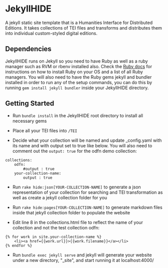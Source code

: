 # JekyllHIDE
A jekyll static site template that is a Humanities Interface for Distributed Editions. It takes collections of TEI files  and transforms and distributes them into individual custom-styled digital editions.

## Dependencies
JekyllHIDE runs on Jekyll so you need to have Ruby as well as a ruby manager such as RVM or rbenv installed also. Check the [Ruby docs](https://www.ruby-lang.org/en/documentation/installation/) for instructions on how to install Ruby on your OS and a list of all Ruby managers. You will also need to have the Ruby gems jekyll and bundler installed in order to run any of the setup commands, you can do this by running `gem install jekyll bundler` inside your JekyllHIDE directory. 

## Getting Started
- Run `bundle install` in the JekyllHIDE root directory to install all necessary gems

- Place all your TEI files into `/TEI`

- Decide what your collection will be named and update _config.yaml with its name and with output set to true like below. You will also need to comment out the `output: true` for the odfn demo collection:
``` 
collections:
    odfn:
        #output : true
    your-collection-name:
        output : true
```

- Run `rake hide:json[YOUR-COLLECTION-NAME]` to generate a json representation of your collection for searching and TEI transformation as well as create a jekyll collection folder for you

- Run `rake hide:pages[YOUR-COLLECTION-NAME]` to generate markdown files inside that jekyll collection folder to populate the website

- Edit line 8 in the collections.html file to reflect the name of your collection and not the test collection odfn:
```
{% for work in site.your-collection-name %}
    <li><a href={{work.url}}>{{work.filename}}</a></li>
{% endfor %}
```

- Run `bundle exec jekyll serve` and jekyll will generate your website under a new directory, "_site", and start running it at localhost:4000/